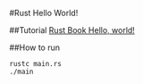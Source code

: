 #Rust Hello World!

##Tutorial
[Rust Book Hello, world!](https://doc.rust-lang.org/book/ch01-02-hello-world.html)

##How to run
```
rustc main.rs
./main
```